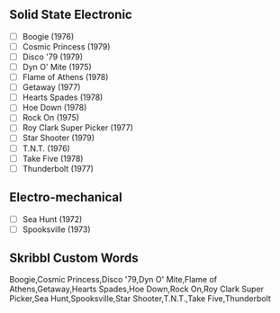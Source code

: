 ## Solid State Electronic
- [ ] Boogie (1976)
- [ ] Cosmic Princess (1979)
- [ ] Disco '79 (1979)
- [ ] Dyn O' Mite (1975)
- [ ] Flame of Athens (1978)
- [ ] Getaway (1977)
- [ ] Hearts Spades (1978)
- [ ] Hoe Down (1978)
- [ ] Rock On (1975)
- [ ] Roy Clark Super Picker (1977)
- [ ] Star Shooter (1979)
- [ ] T.N.T. (1976)
- [ ] Take Five (1978)
- [ ] Thunderbolt (1977)
## Electro-mechanical
- [ ] Sea Hunt (1972)
- [ ] Spooksville (1973)
## Skribbl Custom Words
Boogie,Cosmic Princess,Disco '79,Dyn O' Mite,Flame of Athens,Getaway,Hearts Spades,Hoe Down,Rock On,Roy Clark Super Picker,Sea Hunt,Spooksville,Star Shooter,T.N.T.,Take Five,Thunderbolt